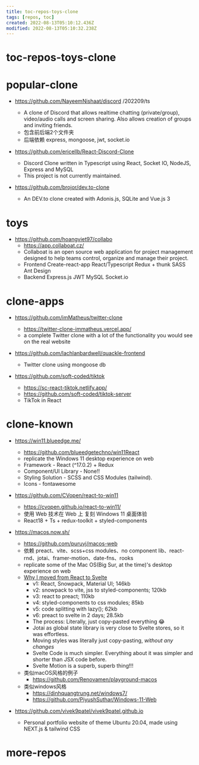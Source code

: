 ```yaml
---
title: toc-repos-toys-clone
tags: [repos, toc]
created: 2022-08-13T05:10:12.436Z
modified: 2022-08-13T05:10:32.238Z
---
```


# toc-repos-toys-clone

# popular-clone

- https://github.com/NayeemNishaat/discord /202209/ts
  - A clone of Discord that allows realtime chatting (private/group), video/audio calls and screen sharing. Also allows creation of groups and inviting friends.
  - 包含前后端2个文件夹
  - 后端依赖 express, mongoose, jwt, socket.io

- https://github.com/ericellb/React-Discord-Clone
  - Discord Clone written in Typescript using React, Socket IO, NodeJS, Express and MySQL
  - This project is not currently maintained. 

- https://github.com/brojor/dev.to-clone
  - An DEV.to clone created with Adonis.js, SQLite and Vue.js 3
# toys
- https://github.com/hoangviet97/collabo
  - https://app.collaboat.cz/
  - Collaboat is an open source web application for project management designed to help teams control, organize and manage their project. 
  - Frontend Create-react-app React/Typescript Redux + thunk SASS Ant Design
  - Backend Express.js JWT MySQL Socket.io
# clone-apps
- https://github.com/imMatheus/twitter-clone
  - https://twitter-clone-immatheus.vercel.app/
  - a complete Twitter clone with a lot of the functionality you would see on the real website

- https://github.com/lachlanbardwell/quackle-frontend
  - Twitter clone using mongoose db

- https://github.com/soft-coded/tiktok
  - https://sc-react-tiktok.netlify.app/
  - https://github.com/soft-coded/tiktok-server
  - TikTok in React
# clone-known
- https://win11.blueedge.me/
  - https://github.com/blueedgetechno/win11React
  - replicate the Windows 11 desktop experience on web
  - Framework - React (^17.0.2) + Redux
  - Component/UI Library - None!!
  - Styling Solution - SCSS and CSS Modules (tailwind).
  - Icons - fontawesome

- https://github.com/CVopen/react-to-win11
  - https://cvopen.github.io/react-to-win11/
  - 使用 Web 技术在 Web 上 复刻 Windows 11 桌面体验
  - React18 + Ts + redux-toolkit + styled-components

- https://macos.now.sh/
  - https://github.com/puruvj/macos-web
  - 依赖 preact、vite、scss+css modules、no component lib、react-rnd、jotai、framer-motion、date-fns、rooks
  - replicate some of the Mac OS(Big Sur, at the time)'s desktop experience on web
  - [Why I moved from React to Svelte](https://dev.to/puruvj/macos-web-why-i-moved-from-react-to-svelte-4mkp)
    - v1: React, Snowpack, Material UI; 146kb
    - v2: snowpack to vite, jss to styled-components; 120kb
    - v3: react to preact; 110kb
    - v4: styled-components to css modules; 85kb
    - v5: code splitting with lazy(); 62kb
    - v6: preact to svelte in 2 days; 28.5kb
    - The process: Literally, just copy-pasted everything 😂️
    - Jotai as global state library is very close to Svelte stores, so it was effortless.
    - Moving styles was literally just copy-pasting, *without any changes*
    - Svelte Code is much simpler. Everything about it was simpler and shorter than JSX code before.
    - Svelte Motion is a superb, superb thing!!!
  - 类似macOS风格的例子
    - https://github.com/Renovamen/playground-macos
  - 类似windows风格
    - https://dinhquangtrung.net/windows7/
    - https://github.com/PiyushSuthar/Windows-11-Web

- https://github.com/vivek9patel/vivek9patel.github.io
  - Personal portfolio website of theme Ubuntu 20.04, made using NEXT.js & tailwind CSS
# more-repos
